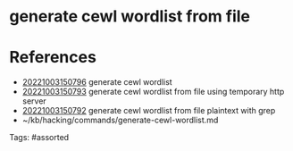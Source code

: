 # generate cewl wordlist from file

# References
- [20221003150796](/zet/20221003150796/) generate cewl wordlist
- [20221003150793](/zet/20221003150793/) generate cewl wordlist from file using temporary http server
- [20221003150792](/zet/20221003150792/) generate cewl wordlist from file plaintext with grep
- ~/kb/hacking/commands/generate-cewl-wordlist.md

Tags:
    #assorted


